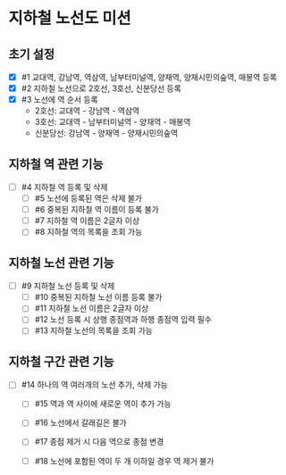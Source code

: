 # 지하철 노선도 미션

## 초기 설정
- [X] #1 교대역, 강남역, 역삼역, 남부터미널역, 양재역, 양재시민의숲역, 매봉역 등록
- [X] #2 지하철 노선으로 2호선, 3호선, 신분당선 등록
- [X] #3 노선에 역 순서 등록
   -  2호선: 교대역 - 강남역 - 역삼역
   -  3호선: 교대역 - 남부터미널역 - 양재역 - 매봉역
   -  신분당선: 강남역 - 양재역 - 양재시민의숲역

## 지하철 역 관련 기능
- [ ] #4 지하철 역 등록 및 삭제
  - [ ] #5 노선에 등록된 역은 삭제 불가
  - [ ] #6 중복된 지하철 역 이름이 등록 불가
  - [ ] #7 지하철 역 이름은 2글자 이상
  - [ ] #8 지하철 역의 목록을 조회 가능

## 지하철 노선 관련 기능
- [ ] #9 지하철 노선 등록  및 삭제
  - [ ] #10 중복된 지하철 노선 이름 등록 불가
  - [ ] #11 지하철 노선 이름은 2글자 이상
  - [ ] #12 노선 등록 시 상행 종점역과 하행 종점역 입력 필수
  - [ ] #13 지하철 노선의 목록을 조회 가능

## 지하철 구간 관련 기능
- [ ] #14 하나의 역 여러개의 노선 추가, 삭제 가능
  - [ ] #15 역과 역 사이에 새로운 역이 추가 가능
  - [ ] #16 노선에서 갈래길은 불가
  - [ ] #17 종점 제거 시 다음 역으로 종점 변경
  - [ ] #18 노선에 포함된 역이 두 개 이하일 경우 역 제거 불가




